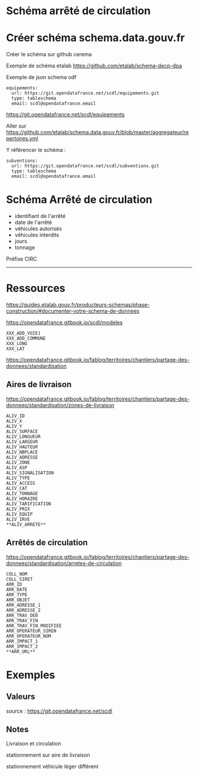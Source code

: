 # Schéma arrêté de circulation

# Créer schéma schema.data.gouv.fr
Créer le schéma sur github cerema

Exemple de schéma etalab
https://github.com/etalab/schema-decp-dpa

Exemple de json schema odf

	equipements:
	  url: https://git.opendatafrance.net/scdl/equipements.git
	  type: tableschema
	  email: scdl@opendatafrance.email

https://git.opendatafrance.net/scdl/equipements

Aller sur https://github.com/etalab/schema.data.gouv.fr/blob/master/aggregateur/repertoires.yml

Y référencer le schéma :

	subventions:
	  url: https://git.opendatafrance.net/scdl/subventions.git
	  type: tableschema
	  email: scdl@opendatafrance.email


# Schéma Arrêté de circulation

- identifiant de l'arrêté
- date de l'arrêté
- véhicules autorisés
- véhicules interdits
- jours
- tonnage


Préfixe CIRC

---
# Ressources

https://guides.etalab.gouv.fr/producteurs-schemas/phase-construction/#documenter-votre-schema-de-donnees

https://opendatafrance.gitbook.io/scdl/modeles

	XXX_ADD_VOIE1
	XXX_ADD_COMMUNE
	XXX_LONG
	XXX_LAT


https://opendatafrance.gitbook.io/fablog/territoires/chantiers/partage-des-donnees/standardisation

## Aires de livraison
https://opendatafrance.gitbook.io/fablog/territoires/chantiers/partage-des-donnees/standardisation/zones-de-livraison

	ALIV_ID
	ALIV_X
	ALIV_Y
	ALIV_SURFACE
	ALIV_LONGUEUR
	ALIV_LARGEUR
	ALIV_HAUTEUR
	ALIV_NBPLACE
	ALIV_ADRESSE
	ALIV_ZONE
	ALIV_ASP
	ALIV_SIGNALISATION
	ALIV_TYPE
	ALIV_ACCESS
	ALIV_CAT
	ALIV_TONNAGE
	ALIV_HORAIRE
	ALIV_TARIFICATION
	ALIV_PRIX
	ALIV_EQUIP
	ALIV_IRVE
	**ALIV_ARRETE**


## Arrêtés de circulation
https://opendatafrance.gitbook.io/fablog/territoires/chantiers/partage-des-donnees/standardisation/arretes-de-circulation

	COLL_NOM
	COLL_SIRET
	ARR_ID
	ARR_DATE
	ARR_TYPE
	ARR_OBJET
	ARR_ADRESSE_1
	ARR_ADRESSE_2
	ARR_TRAV_DEB
	ARR_TRAV_FIN
	ARR_TRAV_FIN_MODIFIEE
	ARR_OPERATEUR_SIREN
	ARR_OPERATEUR_NOM
	ARR_IMPACT_1
	ARR_IMPACT_2
	**ARR_URL**

# Exemples

## Valeurs

source : https://git.opendatafrance.net/scdl




## Notes

Livraison et circulation

stationnement sur aire de livraison

stationnement véhicule léger différent

